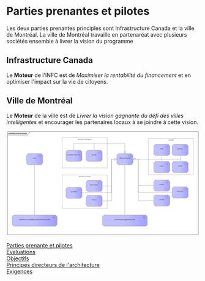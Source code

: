 # Parties prenantes et pilotes
Les deux parties prenantes principles sont Infrastructure Canada et la ville de Montréal. La ville de Montréal travaille en partenaréat avec plusieurs sociétés ensemble à livrer la vision du programme
## Infrastructure Canada
Le **Moteur** de l'INFC est de *Maximiser la rentabilité du financement* et en optimiser l'impact sur la vie de citoyens.
## Ville de Montréal
Le **Moteur** de la ville est de *Livrer la vision gagnante du défi des villes intelligentes* et encourager les partenaires locaux à se joindre à cette vision.


![Parties prenantes et pilotes](Stakeholders.png)
  
[Parties prenante et pilotes](Stakeholders.md)  
[Évaluations](Assessments.md)  
[Objectifs](Goals.md)  
[Principes directeurs de l'architecture](Principes.md)  
[Exigences](Requirements.md)    
